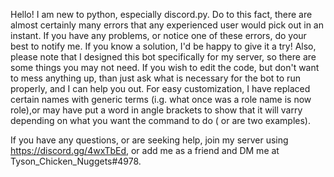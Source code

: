   Hello!
I am new to python, especially discord.py.
Do to this fact, there are almost certainly many errors that any experienced user would pick out in an instant.
If you have any problems, or notice one of these errors, do your best to notify me. If you know a solution, I'd be happy to give it a try!
Also, please note that I designed this bot specifically for my server, so there are some things you may not need. If you wish to edit the code, but don't want to mess anything up, than just ask what is necessary for the bot to run properly, and I can help you out. For easy customization, I have replaced certain names with generic terms (i.g. what once was a role name is now role),or may have put a word in angle brackets to show that it will varry depending on what you want the command to do (<role> or <role name> are two examples).
  
  If you have any questions, or are seeking help, join my server using https://discord.gg/4wxTbEd, or add me as a friend and DM me at Tyson_Chicken_Nuggets#4978.
